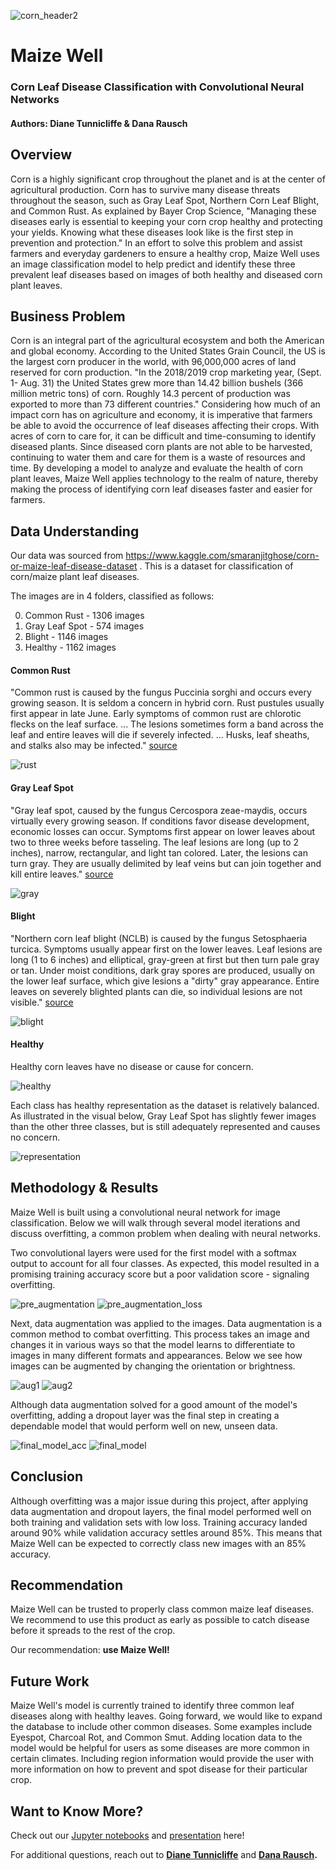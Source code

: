 ![corn_header2](https://github.com/drrausch/Maize-Leaf-Disease_Phase-4/blob/dana/images/CornHeader2.jpg)

# Maize Well 

### Corn Leaf Disease Classification with Convolutional Neural Networks
#### Authors: Diane Tunnicliffe & Dana Rausch 

## Overview 

Corn is a highly significant crop throughout the planet and is at the center of agricultural production. Corn has to survive many disease threats throughout the season, such as Gray Leaf Spot, Northern Corn Leaf Blight, and Common Rust. As explained by Bayer Crop Science, "Managing these diseases early is essential to keeping your corn crop healthy and protecting your yields. Knowing what these diseases look like is the first step in prevention and protection." In an effort to solve this problem and assist farmers and everyday gardeners to ensure a healthy crop, Maize Well uses an image classification model to help predict and identify these three prevalent leaf diseases based on images of both healthy and diseased corn plant leaves.


## Business Problem 

Corn is an integral part of the agricultural ecosystem and both the American and global economy. According to the United States Grain Council, the US is the largest corn producer in the world, with 96,000,000 acres of land reserved for corn production. "In the 2018/2019 crop marketing year, (Sept. 1- Aug. 31) the United States grew more than 14.42 billion bushels (366 million metric tons) of corn. Roughly 14.3 percent of production was exported to more than 73 different countries."
Considering how much of an impact corn has on agriculture and economy, it is imperative that farmers be able to avoid the occurrence of leaf diseases affecting their crops. With acres of corn to care for, it can be difficult and time-consuming to identify diseased plants. Since diseased corn plants are not able to be harvested, continuing to water them and care for them is a waste of resources and time.
By developing a model to analyze and evaluate the health of corn plant leaves, Maize Well applies technology to the realm of nature, thereby making the process of identifying corn leaf diseases faster and easier for farmers.


## Data Understanding 

Our data was sourced from https://www.kaggle.com/smaranjitghose/corn-or-maize-leaf-disease-dataset .
This is a dataset for classification of corn/maize plant leaf diseases.

The images are in 4 folders, classified as follows: 

0. Common Rust - 1306 images
1. Gray Leaf Spot - 574 images
2. Blight - 1146 images
3. Healthy - 1162 images

#### Common Rust

"Common rust is caused by the fungus Puccinia sorghi and occurs every growing season. It is seldom a concern in hybrid corn. Rust pustules usually first appear in late June. Early symptoms of common rust are chlorotic flecks on the leaf surface. ... The lesions sometimes form a band across the leaf and entire leaves will die if severely infected. ... Husks, leaf sheaths, and stalks also may be infected." [source](https://cropprotectionnetwork.org/)

![rust](https://github.com/drrausch/Maize-Leaf-Disease_Phase-4/blob/dana/images/rust.png)

#### Gray Leaf Spot

"Gray leaf spot, caused by the fungus Cercospora zeae-maydis, occurs virtually every growing season. If conditions favor disease development, economic losses can occur. Symptoms first appear on lower leaves about two to three weeks before tasseling. The leaf lesions are long (up to 2 inches), narrow, rectangular, and light tan colored. Later, the lesions can turn gray. They are usually delimited by leaf veins but can join together and kill entire leaves." [source](https://cropprotectionnetwork.org/)

![gray](https://github.com/drrausch/Maize-Leaf-Disease_Phase-4/blob/dana/images/gray.png)

#### Blight

"Northern corn leaf blight (NCLB) is caused by the fungus Setosphaeria turcica. Symptoms usually appear first on the lower leaves. Leaf lesions are long (1 to 6 inches) and elliptical, gray-green at first but then turn pale gray or tan. Under moist conditions, dark gray spores are produced, usually on the lower leaf surface, which give lesions a "dirty" gray appearance. Entire leaves on severely blighted plants can die, so individual lesions are not visible." [source](https://cropprotectionnetwork.org/)

![blight](https://github.com/drrausch/Maize-Leaf-Disease_Phase-4/blob/dana/images/rust.png)

#### Healthy 

Healthy corn leaves have no disease or cause for concern.

![healthy](https://github.com/drrausch/Maize-Leaf-Disease_Phase-4/blob/dana/images/healthy.png)

Each class has healthy representation as the dataset is relatively balanced. As illustrated in the visual below, Gray Leaf Spot has slightly fewer images than the other three classes, but is still adequately represented and causes no concern. 

![representation](https://github.com/drrausch/Maize-Leaf-Disease_Phase-4/blob/dana/images/representation.png) 


## Methodology & Results

Maize Well is built using a convolutional neural network for image classification. Below we will walk through several model iterations and discuss overfitting, a common problem when dealing with neural networks. 

Two convolutional layers were used for the first model with a softmax output to account for all four classes. As expected, this model resulted in a promising training accuracy score but a poor validation score - signaling overfitting. 

![pre_augmentation](https://github.com/drrausch/Maize-Leaf-Disease_Phase-4/blob/dana/images/pre_augmentation.png) ![pre_augmentation_loss](https://github.com/drrausch/Maize-Leaf-Disease_Phase-4/blob/dana/images/pre_augmentation_loss.png)

Next, data augmentation was applied to the images. Data augmentation is a common method to combat overfitting. This process takes an image and changes it in various ways so that the model learns to differentiate to images in many different formats and appearances. Below we see how images can be augmented by changing the orientation or brightness. 

![aug1](https://github.com/drrausch/Maize-Leaf-Disease_Phase-4/blob/dana/images/aug1.png) ![aug2](https://github.com/drrausch/Maize-Leaf-Disease_Phase-4/blob/dana/images/aug2.png)

Although data augmentation solved for a good amount of the model's overfitting, adding a dropout layer was the final step in creating a dependable model that would perform well on new, unseen data. 

![final_model_acc](https://github.com/drrausch/Maize-Leaf-Disease_Phase-4/blob/dana/images/final_model_acc.png) ![final_model](https://github.com/drrausch/Maize-Leaf-Disease_Phase-4/blob/dana/images/final_model.png)

## Conclusion 

Although overfitting was a major issue during this project, after applying data augmentation and dropout layers, the final model performed well on both training and validation sets with low loss. Training accuracy landed around 90% while validation accuracy settles around 85%. This means that Maize Well can be expected to correctly class new images with an 85% accuracy. 

## Recommendation

Maize Well can be trusted to properly class common maize leaf diseases. We recommend to use this product as early as possible to catch disease before it spreads to the rest of the crop. 

Our recommendation: **use Maize Well!**

## Future Work

Maize Well's model is currently trained to identify three common leaf diseases along with healthy leaves. Going forward, we would like to expand the database to include other common diseases. Some examples include Eyespot, Charcoal Rot, and Common Smut. 
Adding location data to the model would be helpful for users as some diseases are more common in certain climates. Including region information would provide the user with more information on how to prevent and spot disease for their particular crop. 

## Want to Know More? 

Check out our [Jupyter notebooks](https://github.com/drrausch/Maize-Leaf-Disease_Phase-4/blob/main/Integrated_CornDisease_CNN.ipynb) and [presentation](Presentation) here! 

For additional questions, reach out to **[Diane Tunnicliffe](diane.j.tunnicliffe@gmail.com)** and **[Dana Rausch](dana.rausch5@gmail.com).**